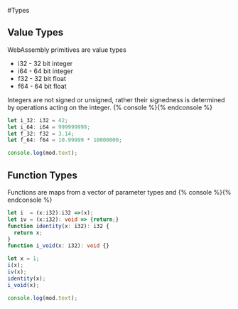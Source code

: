 #Types


## Value Types
WebAssembly primitives are value types

- i32 - 32 bit integer
- i64 - 64 bit integer
- f32 - 32 bit float
- f64 - 64 bit float

Integers are not signed or unsigned, rather their signedness is determined by operations acting on the integer.
{% console %}{% endconsole %}
```ts
let i_32: i32 = 42;
let i_64: i64 = 999999999;
let f_32: f32 = 3.14;
let f_64: f64 = 10.99999 * 10000000;
```
```js
console.log(mod.text);
```

## Function Types
Functions are maps from a vector of parameter types and
{% console %}{% endconsole %}
```ts
let i  = (x:i32):i32 =>(x);
let iv = (x:i32): void => {return;}
function identity(x: i32): i32 {
  return x;
}
function i_void(x: i32): void {}

let x = 1;
i(x);
iv(x);
identity(x);
i_void(x);
```
```js
console.log(mod.text);
```


<!-- Furthermore there instructionsinstruction there are instructions that operate on smaller bit widths:

- u16/i16
- u8/i8
- bool - 1 bit -->
